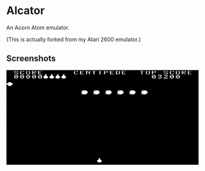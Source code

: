# Alcator

An Acorn Atom emulator.

(This is actually forked from my Atari 2600 emulator.)

Screenshots
-----------
![Centipede screenshot](docs/centipede.gif?raw=true "Centipede screenshot")
